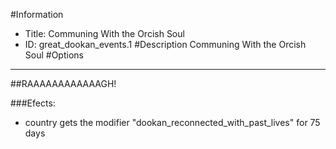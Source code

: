 #Information
 - Title: Communing With the Orcish Soul
 - ID: great_dookan_events.1
#Description
Communing With the Orcish Soul
#Options

___
##RAAAAAAAAAAAAGH!

###Efects:<ul><li>country gets the modifier "dookan_reconnected_with_past_lives" for 75 days</li></ul>
